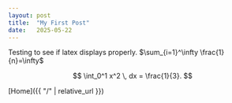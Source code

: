 ```yaml
---
layout: post
title:  "My First Post"
date:   2025-05-22
---
```


Testing to see if latex displays properly. $\sum_{i=1}^\infty \frac{1}{n}=\infty$

$$
\int_0^1 x^2 \, dx = \frac{1}{3}.
$$


[Home]({{ "/" | relative_url }})


